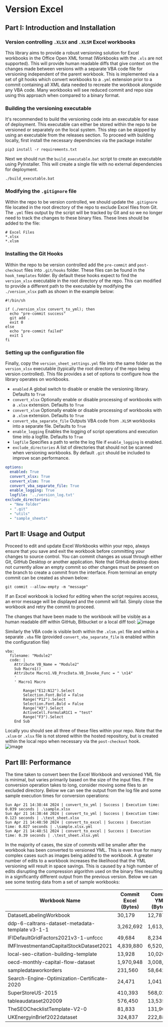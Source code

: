 # Version Excel

## Part I: Introduction and Installation

### Version controlling `.XLSX` and `.XLSM` Excel workbooks

This library aims to provide a robust versioning solution for Excel workbooks in the Office Open XML format (Workbooks with the `.xls` are not supported). This will provide human readable diffs that give context on the changes made between versions with a separate VBA code file for versioning independent of the parent workbook. This is implemented via a set of git hooks which convert workbooks to a `.yml` extension prior to a commit containing all XML data needed to recreate the workbook alongside any VBA code. Many workbooks will see reduced commit and repo size using this approach when compared to a binary format.

### Building the versioning executable
It's recommended to build the versioning code into an executable for ease of deployment.  This executable can either be stored within the repo to be versioned or separately on the local system. This step can be skipped by using an executable from the releases section.  To proceed with building locally, first install the necessary dependncies via the package installer
```
pip3 install -r requirements.txt
```

Next we should run the `build_executable.bat` script to create an executable using PyInstaller. This will create a single file with no external dependencies for deployment. 
```
./build_executable.bat
```

### Modifying the `.gitignore` file
Within the repo to be version controlled, we should update the `.gitignore` file located in the root directory of the repo to exclude Excel files from Git. The `.yml` files output by the script will be tracked by Git and so we no longer need to track the changes to these binary files. These lines should be added to the file:
```
# Excel Files
*.xlsx
*.xlsm
```

### Installing the Git Hooks
Within the repo to be version controlled add the `pre-commit` and `post-checkout` files into `.git/hooks` folder. These files can be found in the `hook_templates` folder. By default these hooks expect to find the `version_xlsx` executable in the root directory of the repo. This can modified to provide a different path to the executable by modifying the `./version_xlsx` path as shown in the example below:
```
#!/bin/sh

if (./version_xlsx convert_to_yml); then
  echo "pre-commit success"
  git add .
  exit 0
else
  echo "pre-commit failed"
  exit 1
fi
```

### Setting up the configuration file
Finally, copy the `version_sheet_settings.yml` file into the same folder as the `version_xlsx` executable (typically the root directory of the repo being version controlled). This file provides a set of options to configure how the library operates on workbooks.

- `enabled` A global switch to disable or enable the versioning library. Defaults to `True`
- `convert_xlsx` Optionally enable or disable processing of workbooks with a `.xlsx` extension. Defaults to `True`
- `convert_xlsm` Optionally enable or disable processing of workbooks with a `.xlsm` extension. Defaults to `True`
- `convert_vba_separate_file` Outputs VBA code from `.XLSM` workbooks into a separate file. Defaults to `True`
- `enable_logging` Enables the logging of script operations and execution time into a logfile. Defaults to `True`
- `logfile` Specifies a path to write the log file if `enable_logging` is enabled.
- `exclude_directories` A list of directories that should not be scanned when versioning workbooks. By default `.git` should be included to improve scan performance.

```yml
options: 
  enabled: True
  convert_xlsx: True
  convert_xlsm: True
  convert_vba_separate_file: True
  enable_logging: True
  logfile: '../version_log.txt'
exclude_directories:
  - "New folder"
  - ".git"
  - "utils"
  - "sample_sheets"
```

## Part II: Usage and Output
Proceed to edit and update Excel Workbooks within your repo, always ensure that you save and exit the workbook before committing your changes to source control.  You can commit changes as usual through either Git, GitHub Desktop or another application. Note that GitHub desktop does not currently allow an empty commit so other changes must be present on the branch to create a commit from the interface. From terminal an empty commit can be created as shown below:
```
git commit --allow-empty -m "message"
```

If an Excel workbook is locked for editing when the script requires access, an error message will be displayed and the commit will fail. Simply close the workbook and retry the commit to proceed. 

The changes that have been made to the workbook will be visible as a human readable diff within GitHub, Bitbucket or a local diff tool:
![image](https://github.com/nd4321/version_excel/assets/16249888/9de9b6df-420a-4a3d-bff5-c8b05b5cd9fe)

Similarly the VBA code is visible both within the `.xlsm.yml` file and within a separate `.vba` file (provided `convert_vba_separate_file` is enabled within the configuration file)
```vba
vba: 
  filename: "Module2"
  code: |
    Attribute VB_Name = "Module2"
    Sub Macro1()
    Attribute Macro1.VB_ProcData.VB_Invoke_Func = " \n14"
    '
    ' Macro1 Macro

        Range("E12:N12").Select
        Selection.Font.Bold = False
        Range("P12").Select
        Selection.Font.Bold = False
        Range("H3").Select
        ActiveCell.FormulaR1C1 = "test"
        Range("F3").Select
    End Sub
```

Locally you should see all three of these files within your repo. Note that the `.xlsm` or `.xlsx` file is not stored within the hosted repository, but is created within the local repo when necessary via the `post-checkout` hook.  
![image](https://github.com/nd4321/version_excel/assets/16249888/3e8943bc-8cfa-499f-abe2-b65e36a39b17)

## Part III: Performance

The time taken to convert been the Excel Workbook and versioned YML file is minimal, but varies primarily based on the size of the input files. If the conversion operation takes to long, consider moving some files to an excluded directory. Below we can see the output from the log file and some sample execution times for conversion operations:
```
Sun Apr 21 14:38:44 2024 | convert_to_yml | Success | Execution time: 0.039 seconds | .\sample.xlsx
Sun Apr 21 14:38:44 2024 | convert_to_yml | Success | Execution time: 0.123 seconds | .\test_sheet.xlsx
Sun Apr 21 14:48:50 2024 | convert_to_excel | Success | Execution time: 0.027 seconds | .\sample.xlsx.yml
Sun Apr 21 14:48:51 2024 | convert_to_excel | Success | Execution time: 0.39 seconds | .\test_sheet.xlsx.yml
```

In the majority of cases, the size of commits will be smaller after the workbook has been converted to versioned YML.  This is even true for many complex cases such as images being added to the workbook.  A greater number of edits to a workbook increases the likelihood that the YML versioning will result in space savings. This is caused by a high number of edits disrupting the compression algorithm used on the binary files resulting in a significantly different output from the previous version. Below we can see some testing data from a set of sample workbooks:

| Workbook Name                                   | Commit Excel (Bytes) | Commit YML (Bytes) | Space Savings | Notes |
| ----------------------------------------------- | -------------------- | ------------------ | ------------- | ----- |
| DatasetLabelingWorkbook                         | 30,179               | 12,787             | 57.63%        |       |
| ddp-6-caltrans-dataset-metadata-template v3-1-1 | 3,262,692            | 1,613,138          | 50.56%        | Image |
| IFIDefaultGridFactors2021v3-1-unfccc            | 49,684               | 8,234              | 83.43%        |       |
| IMFInvestmentandCapitalStockDataset2021         | 4,839,880            | 6,520,781          | \-34.73%      |       |
| local-seo-citation-building-template            | 13,928               | 10,020             | 28.06%        |       |
| oecd-monthly-capital-flow-dataset               | 1,970,948            | 3,008,095          | \-52.62%      |       |
| sampledataworkorders                            | 231,560              | 58,642             | 74.68%        |       |
| Search-Engine-Optimization-Certificate-2020     | 24,471               | 1,041              | 95.75%        |       |
| SuperStoreUS-2015                               | 410,393              | 568,024            | \-38.41%      |       |
| tableaudataset202009                            | 576,450              | 13,535             | 97.65%        |       |
| TheSEOChecklistTemplate-V2-0                    | 81,833               | 131,900            | \-61.18%      |       |
| UKEnergyinBrief2022dataset                      | 324,837              | 222,880            | 31.39%        |
